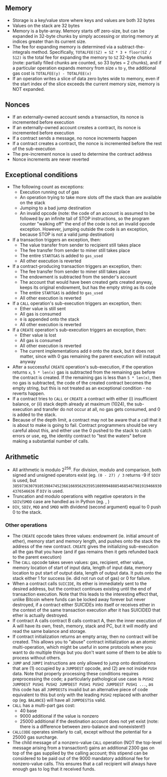 ## Memory

* Storage is a key/value store where keys and values are both 32 bytes
* Values on the stack are 32 bytes
* Memory is a byte-array. Memory starts off zero-size, but can be expanded in 32-byte chunks by simply accessing or storing memory at indices greater than its current size.
* The fee for expanding memory is determined via a subtract-the-integrals method. Specifically, `TOTALFEE(SZ) = SZ * 3 + floor(SZ / 512)` is the total fee for expanding the memory to `SZ` 32-byte chunks (note: partially filled chunks are counted, so 33 bytes = 2 chunks), and if a particular operation expands memory from size `x` to `y`, the additional gas cost is `TOTALFEE(y) - TOTALFEE(x)`
* If an operation writes a slice of data zero bytes wide to memory, even if the start index of the slice exceeds the current memory size, memory is NOT expanded.

## Nonces

* If an externally-owned account sends a transaction, its nonce is incremented before execution
* If an externally-owned account creates a contract, its nonce is incremented before execution
* If a contract sends a message, no nonce increments happen
* If a contract creates a contract, the nonce is incremented before the rest of the sub-execution
* The pre-increment nonce is used to determine the contract address
* Nonce increments are never reverted

## Exceptional conditions

* The following count as exceptions:
    * Execution running out of gas
    * An operation trying to take more slots off the stack than are available on the stack
    * Jumping to a bad jump destination
    * An invalid opcode (note: the code of an account is assumed to be followed by an infinite tail of STOP instructions, so the program counter "walking off" the end of the code is not an invalid opcode exception. However, jumping outside the code is an exception, because STOP is not a valid jump destination)
* If a transaction triggers an exception, then:
    * The value transfer from sender to recipient still takes place
    * The fee transfer from sender to miner still takes place
    * The entire `STARTGAS` is added to `gas_used`
    * All other execution is reverted
* If a contract-producing transaction triggers an exception, then:
    * The fee transfer from sender to miner still takes place
    * The endowment is subtracted from the sender's account
    * The account that would have been created gets created anyway, keeps its original endowment, but has the empty string as its code
    * The entire `STARTGAS` is added to `gas_used`
    * All other execution is reverted
* If a `CALL` operation's sub-execution triggers an exception, then:
    * Ether value is still sent
    * All gas is consumed
    * `0` is appended onto the stack
    * All other execution is reverted
* If a `CREATE` operation's sub-execution triggers an exception, then:
    * Ether value is lost
    * All gas is consumed
    * All other execution is reverted
    * The current implementations add `0` onto the stack, but it does not matter, since with 0 gas remaining the parent execution will instaquit anyway
* After a successful `CREATE` operation's sub-execution, if the operation returns `x`, `5 * len(x)` gas is subtracted from the remaining gas before the contract is created. If the remaining gas is less than `5 * len(x)`, then no gas is subtracted, the code of the created contract becomes the empty string, but this is not treated as an exceptional condition - no reverts happen.
* If a contract tries to `CALL` or `CREATE` a contract with either (i) insufficient balance, or (ii) stack depth already at maximum (1024), the sub-execution and transfer do not occur at all, no gas gets consumed, and 0 is added to the stack.
* Because of the depth limit, a contract may not be aware that a call that it is about to make is going to fail. Contract programmers should be very careful about this, and either use the 0 pushed to the stack to catch errors or use, eg, the identity contract to "test the waters" before making a substantial number of calls.

## Arithmetic

* All arithmetic is modulo 2<sup>256</sup>. For division, modulo and comparison, both signed and unsigned operators exist (eg. `(0 - 27) / 3` returns -9 if `SDIV` is used, but `38597363079105398474523661669562635951089994888546854679819194669304376546636` if `DIV` is used.
* Truncation and modulo operations with negative operators in the `SDIV`/`SMOD` case are handled as in Python (eg. , )
* `DIV`, `SDIV`, `MOD` and `SMOD` with dividend (second argument) equal to 0 push 0 to the stack.

### Other operations

* The `CREATE` opcode takes three values: endowment (ie. initial amount of ether), memory start and memory length, and pushes onto the stack the address of the new contract. `CREATE` gives the initializing sub-execution all the gas that you have (and if gas remains then it gets refunded back to the parent execution)
* The `CALL` opcode takes seven values: gas, recipient, ether value, memory location of start of input data, length of input data, memory location to put start of output data, length of output data. It puts onto the stack either 1 for success (ie. did not run out of gas) or 0 for failure.
* When a contract calls `SUICIDE`, its ether is immediately sent to the desired address, but the contract continues existing until the end of transaction execution. Note that this leads to the interesting effect that, unlike Bitcoin where funds can be locked away forever but never destroyed, if a contract either SUICIDEs into itself or receives ether in the context of the same transaction execution after it has SUICIDED that ether is actually destroyed.
* If contract A calls contract B calls contract A, then the inner execution of A will have its own, fresh, memory, stack and PC, but it will modify and read the same balance and storage.
* If contract initialization returns an empty array, then no contract will be created. This allows you to "abuse" contract initialization as an atomic multi-operation, which might be useful in some protocols where you want to do multiple things but you don't want some of them to be able to process without others.
* `JUMP` and `JUMPI` instructions are only allowed to jump onto destinations that are (1) occupied by a `JUMPDEST` opcode, and (2) are not inside `PUSH` data. Note that properly processing these conditions requires preprocessing the code; a particularly pathological use case is `PUSH2 JUMPDEST PUSH1 PUSH2 JUMPDEST PUSH1 PUSH2 JUMPDEST PUSH1 ...`, as this code has all `JUMPDEST`s invalid but an alternative piece of code equivalent to this but only with the leading `PUSH2` replaced with another op (eg. `BALANCE`) will have all `JUMPDESTS`s valid.
* `CALL` has a multi-part gas cost:
    * 40 base
    * 9000 additional if the value is nonzero
    * 25000 additional if the destination account does not yet exist (note: there is a difference between zero-balance and nonexistent!)
* `CALLCODE` operates similarly to call, except without the potential for a 25000 gas surcharge.
* The child message of a nonzero-value `CALL` operation (NOT the top-level message arising from a transaction!) gains an additional 2300 gas on top of the gas supplied by the calling account; this stipend can be considered to be paid out of the 9000 mandatory additional fee for nonzero-value calls. This ensures that a call recipient will always have enough gas to log that it received funds.